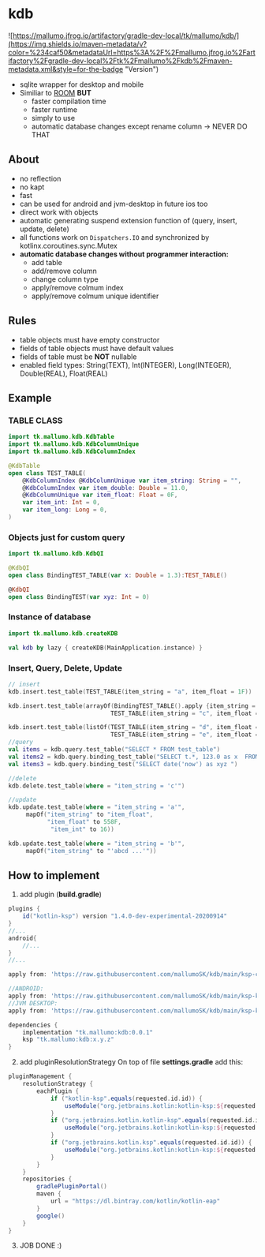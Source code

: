 # kdb

![https://mallumo.jfrog.io/artifactory/gradle-dev-local/tk/mallumo/kdb/](https://img.shields.io/maven-metadata/v?color=%234caf50&metadataUrl=https%3A%2F%2Fmallumo.jfrog.io%2Fartifactory%2Fgradle-dev-local%2Ftk%2Fmallumo%2Fkdb%2Fmaven-metadata.xml&style=for-the-badge "Version")


* sqlite wrapper for desktop and mobile
* Similiar to [ROOM](https://developer.android.com/jetpack/androidx/releases/room?hl=en) **BUT**
  * faster compilation time
  * faster runtime
  * simply to use
  * automatic database changes except rename column -> NEVER DO THAT

## About
* no reflection
* no kapt
* fast
* can be used for android and jvm-desktop in future ios too
* direct work with objects
* automatic generating suspend extension function of (query, insert, update, delete)
* all functions work on ``Dispatchers.IO`` and synchronized by kotlinx.coroutines.sync.Mutex
* **automatic database changes without programmer interaction:**
  * add table
  * add/remove column
  * change column type
  * apply/remove colmum index
  * apply/remove colmum unique identifier

## Rules
* table objects must have empty constructor
* fields of table objects must have default values
* fields of table must be **NOT** nullable
* enabled field types: String(TEXT), Int(INTEGER), Long(INTEGER), Double(REAL), Float(REAL)

## Example

### TABLE CLASS
```kotlin
import tk.mallumo.kdb.KdbTable
import tk.mallumo.kdb.KdbColumnUnique
import tk.mallumo.kdb.KdbColumnIndex

@KdbTable
open class TEST_TABLE(
    @KdbColumnIndex @KdbColumnUnique var item_string: String = "",
    @KdbColumnIndex var item_double: Double = 11.0,
    @KdbColumnUnique var item_float: Float = 0F,
    var item_int: Int = 0,
    var item_long: Long = 0,
)
```

### Objects just for custom query
```kotlin
import tk.mallumo.kdb.KdbQI

@KdbQI
open class BindingTEST_TABLE(var x: Double = 1.3):TEST_TABLE()

@KdbQI
open class BindingTEST(var xyz: Int = 0)
```

### Instance of database
```kotlin
import tk.mallumo.kdb.createKDB

val kdb by lazy { createKDB(MainApplication.instance) }
```

### Insert, Query, Delete, Update
```kotlin
// insert
kdb.insert.test_table(TEST_TABLE(item_string = "a", item_float = 1F))

kdb.insert.test_table(arrayOf(BindingTEST_TABLE().apply {item_string = "b"; item_float = 2F },
                             TEST_TABLE(item_string = "c", item_float = 3F)))

kdb.insert.test_table(listOf(TEST_TABLE(item_string = "d", item_float = 4F),
                             TEST_TABLE(item_string = "e", item_float = 5F)))
//query
val items = kdb.query.test_table("SELECT * FROM test_table")
val items2 = kdb.query.binding_test_table("SELECT t.*, 123.0 as x  FROM test_table t ")
val items3 = kdb.query.binding_test("SELECT date('now') as xyz ")

//delete
kdb.delete.test_table(where = "item_string = 'c'")

//update
kdb.update.test_table(where = "item_string = 'a'",
     mapOf("item_string" to "item_float",
           "item_float" to 558F,
            "item_int" to 16))

kdb.update.test_table(where = "item_string = 'b'",
     mapOf("item_string" to "'abcd ...'"))
```

## How to implement

1. add plugin (**build.gradle**)
```groovy
plugins {
    id("kotlin-ksp") version "1.4.0-dev-experimental-20200914"
}
//...
android{
    //...
}
//...

apply from: 'https://raw.githubusercontent.com/mallumoSK/kdb/main/ksp-config.gradle'

//ANDROID:
apply from: 'https://raw.githubusercontent.com/mallumoSK/kdb/main/ksp-kdb-android.gradle'
//JVM DESKTOP:
apply from: 'https://raw.githubusercontent.com/mallumoSK/kdb/main/ksp-kdb-jvm_desktop.gradle'

dependencies {
    implementation "tk.mallumo:kdb:0.0.1"
    ksp "tk.mallumo:kdb:x.y.z"
}
```

2. add pluginResolutionStrategy On top of file **settings.gradle** add this:
```groovy
pluginManagement {
    resolutionStrategy {
        eachPlugin {
            if ("kotlin-ksp".equals(requested.id.id)) {
                useModule("org.jetbrains.kotlin:kotlin-ksp:${requested.version}")
            }
            if ("org.jetbrains.kotlin.kotlin-ksp".equals(requested.id.id)) {
                useModule("org.jetbrains.kotlin:kotlin-ksp:${requested.version}")
            }
            if ("org.jetbrains.kotlin.ksp".equals(requested.id.id)) {
                useModule("org.jetbrains.kotlin:kotlin-ksp:${requested.version}")
            }
        }
    }
    repositories {
        gradlePluginPortal()
        maven {
            url = "https://dl.bintray.com/kotlin/kotlin-eap"
        }
        google()
    }
}
```

3. JOB DONE :)